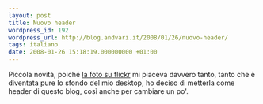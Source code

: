 ```yaml
---
layout: post
title: Nuovo header
wordpress_id: 192
wordpress_url: http://blog.andvari.it/2008/01/26/nuovo-header/
tags: italiano
date: 2008-01-26 15:18:19.000000000 +01:00
---
```

Piccola novità, poiché <a href="http://www.flickr.com/photos/helios89/2209171008/">la foto su flickr</a> mi piaceva davvero tanto, tanto che è diventata pure lo sfondo del mio desktop, ho deciso di metterla come header di questo blog, così anche per cambiare un po'.
